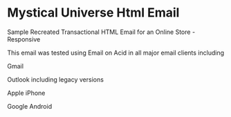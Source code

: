 # Mystical Universe Html Email
Sample Recreated Transactional HTML Email for an Online Store - Responsive

This email was tested using Email on Acid in all major email clients including

Gmail

Outlook including legacy versions

Apple iPhone

Google Android
